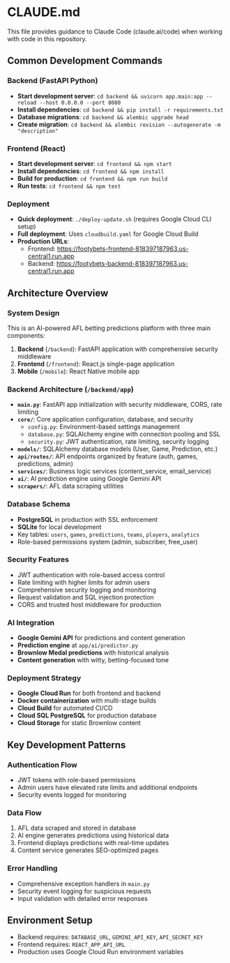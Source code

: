 # CLAUDE.md

This file provides guidance to Claude Code (claude.ai/code) when working with code in this repository.

## Common Development Commands

### Backend (FastAPI Python)
- **Start development server**: `cd backend && uvicorn app.main:app --reload --host 0.0.0.0 --port 8080`
- **Install dependencies**: `cd backend && pip install -r requirements.txt`
- **Database migrations**: `cd backend && alembic upgrade head`
- **Create migration**: `cd backend && alembic revision --autogenerate -m "description"`

### Frontend (React)
- **Start development server**: `cd frontend && npm start`
- **Install dependencies**: `cd frontend && npm install`
- **Build for production**: `cd frontend && npm run build`
- **Run tests**: `cd frontend && npm test`

### Deployment
- **Quick deployment**: `./deploy-update.sh` (requires Google Cloud CLI setup)
- **Full deployment**: Uses `cloudbuild.yaml` for Google Cloud Build
- **Production URLs**: 
  - Frontend: https://footybets-frontend-818397187963.us-central1.run.app
  - Backend: https://footybets-backend-818397187963.us-central1.run.app

## Architecture Overview

### System Design
This is an AI-powered AFL betting predictions platform with three main components:

1. **Backend** (`/backend`): FastAPI application with comprehensive security middleware
2. **Frontend** (`/frontend`): React.js single-page application
3. **Mobile** (`/mobile`): React Native mobile app

### Backend Architecture (`/backend/app`)
- **`main.py`**: FastAPI app initialization with security middleware, CORS, rate limiting
- **`core/`**: Core application configuration, database, and security
  - `config.py`: Environment-based settings management
  - `database.py`: SQLAlchemy engine with connection pooling and SSL
  - `security.py`: JWT authentication, rate limiting, security logging
- **`models/`**: SQLAlchemy database models (User, Game, Prediction, etc.)
- **`api/routes/`**: API endpoints organized by feature (auth, games, predictions, admin)
- **`services/`**: Business logic services (content_service, email_service)
- **`ai/`**: AI prediction engine using Google Gemini API
- **`scrapers/`**: AFL data scraping utilities

### Database Schema
- **PostgreSQL** in production with SSL enforcement
- **SQLite** for local development
- Key tables: `users`, `games`, `predictions`, `teams`, `players`, `analytics`
- Role-based permissions system (admin, subscriber, free_user)

### Security Features
- JWT authentication with role-based access control
- Rate limiting with higher limits for admin users
- Comprehensive security logging and monitoring
- Request validation and SQL injection protection
- CORS and trusted host middleware for production

### AI Integration
- **Google Gemini API** for predictions and content generation
- **Prediction engine** at `app/ai/predictor.py`
- **Brownlow Medal predictions** with historical analysis
- **Content generation** with witty, betting-focused tone

### Deployment Strategy
- **Google Cloud Run** for both frontend and backend
- **Docker containerization** with multi-stage builds
- **Cloud Build** for automated CI/CD
- **Cloud SQL PostgreSQL** for production database
- **Cloud Storage** for static Brownlow content

## Key Development Patterns

### Authentication Flow
- JWT tokens with role-based permissions
- Admin users have elevated rate limits and additional endpoints
- Security events logged for monitoring

### Data Flow
1. AFL data scraped and stored in database
2. AI engine generates predictions using historical data
3. Frontend displays predictions with real-time updates
4. Content service generates SEO-optimized pages

### Error Handling
- Comprehensive exception handlers in `main.py`
- Security event logging for suspicious requests
- Input validation with detailed error responses

## Environment Setup
- Backend requires: `DATABASE_URL`, `GEMINI_API_KEY`, `API_SECRET_KEY`
- Frontend requires: `REACT_APP_API_URL`
- Production uses Google Cloud Run environment variables